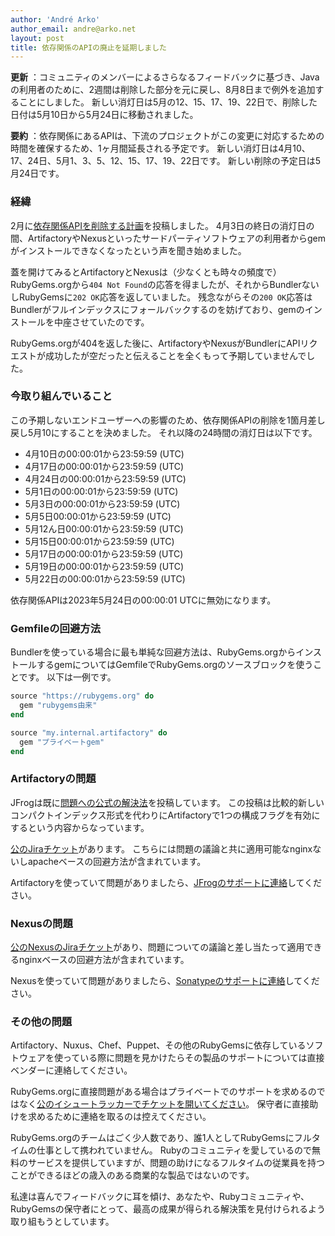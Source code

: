 ```yaml
---
author: 'André Arko'
author_email: andre@arko.net
layout: post
title: 依存関係のAPIの廃止を延期しました
---
```


**更新** ：コミュニティのメンバーによるさらなるフィードバックに基づき、Javaの利用者のために、2週間は削除した部分を元に戻し、8月8日まで例外を追加することにしました。
新しい消灯日は5月の12、15、17、19、22日で、削除した日付は5月10日から5月24日に移動されました。

**要約** ：依存関係にあるAPIは、下流のプロジェクトがこの変更に対応するための時間を確保するため、1ヶ月間延長される予定です。
新しい消灯日は4月10、17、24日、5月1、3、5、12、15、17、19、22日です。
新しい削除の予定日は5月24日です。

### 経緯

2月に[依存関係APIを削除する計画](https://blog.rubygems.org/2023/02/22/dependency-api-deprecation.html)を投稿しました。
4月3日の終日の消灯日の間、ArtifactoryやNexusといったサードパーティソフトウェアの利用者からgemがインストールできなくなったという声を聞き始めました。

蓋を開けてみるとArtifactoryとNexusは（少なくとも時々の頻度で）RubyGems.orgから`404 Not
Found`の応答を得ましたが、それからBundlerないしRubyGemsに`202 OK`応答を返していました。
残念ながらその`200 OK`応答はBundlerがフルインデックスにフォールバックするのを妨げており、gemのインストールを中座させていたのです。

RubyGems.orgが404を返した後に、ArtifactoryやNexusがBundlerにAPIリクエストが成功したが空だったと伝えることを全くもって予期していませんでした。

### 今取り組んでいること

この予期しないエンドユーザーへの影響のため、依存関係APIの削除を1箇月差し戻し5月10にすることを決めました。
それ以降の24時間の消灯日は以下です。

- 4月10日の00:00:01から23:59:59 (UTC)
- 4月17日の00:00:01から23:59:59 (UTC)
- 4月24日の00:00:01から23:59:59 (UTC)
- 5月1日の00:00:01から23:59:59 (UTC)
- 5月3日の00:00:01から23:59:59 (UTC)
- 5月5日00:00:01から23:59:59 (UTC)
- 5月12ん日00:00:01から23:59:59 (UTC)
- 5月15日00:00:01から23:59:59 (UTC)
- 5月17日の00:00:01から23:59:59 (UTC)
- 5月19日の00:00:01から23:59:59 (UTC)
- 5月22日の00:00:01から23:59:59 (UTC)

依存関係APIは2023年5月24日の00:00:01 UTCに無効になります。

### Gemfileの回避方法

Bundlerを使っている場合に最も単純な回避方法は、RubyGems.orgからインストールするgemについてはGemfileでRubyGems.orgのソースブロックを使うことです。
以下は一例です。

```ruby
source "https://rubygems.org" do
  gem "rubygems由来"
end

source "my.internal.artifactory" do
  gem "プライベートgem"
end
```

### Artifactoryの問題

JFrogは既に[問題への公式の解決法](https://jfrog.com/help/r/artifactory-rubygems-org-dependency-api-deprecation)を投稿しています。
この投稿は比較的新しいコンパクトインデックス形式を代わりにArtifactoryで1つの構成フラグを有効にするという内容からなっています。

[公のJiraチケット](https://jfrog.atlassian.net/browse/RTFACT-29525)があります。
こちらには問題の議論と共に適用可能なnginxないしapacheベースの回避方法が含まれています。

Artifactoryを使っていて問題がありましたら、[JFrogのサポートに連絡](https://jfrog.com/support/)してください。

### Nexusの問題

[公のNexusのJiraチケット](https://issues.sonatype.org/browse/NEXUS-38452)があり、問題についての議論と差し当たって適用できるnginxベースの回避方法が含まれています。

Nexusを使っていて問題がありましたら、[Sonatypeのサポートに連絡](https://support.sonatype.com/)してください。

### その他の問題

Artifactory、Nuxus、Chef、Puppet、その他のRubyGemsに依存しているソフトウェアを使っている際に問題を見かけたらその製品のサポートについては直接ベンダーに連絡してください。

RubyGems.orgに直接問題がある場合はプライベートでのサポートを求めるのではなく[公のイシュートラッカーでチケットを開いてください](https://github.com/rubygems/rubygems.org/issues)。
保守者に直接助けを求めるために連絡を取るのは控えてください。

RubyGems.orgのチームはごく少人数であり、誰1人としてRubyGemsにフルタイムの仕事として携われていません。
Rubyのコミュニティを愛しているので無料のサービスを提供していますが、問題の助けになるフルタイムの従業員を持つことができるほどの歳入のある商業的な製品ではないのです。

私達は喜んでフィードバックに耳を傾け、あなたや、Rubyコミュニティや、RubyGemsの保守者にとって、最高の成果が得られる解決策を見付けられるよう取り組もうとしています。
